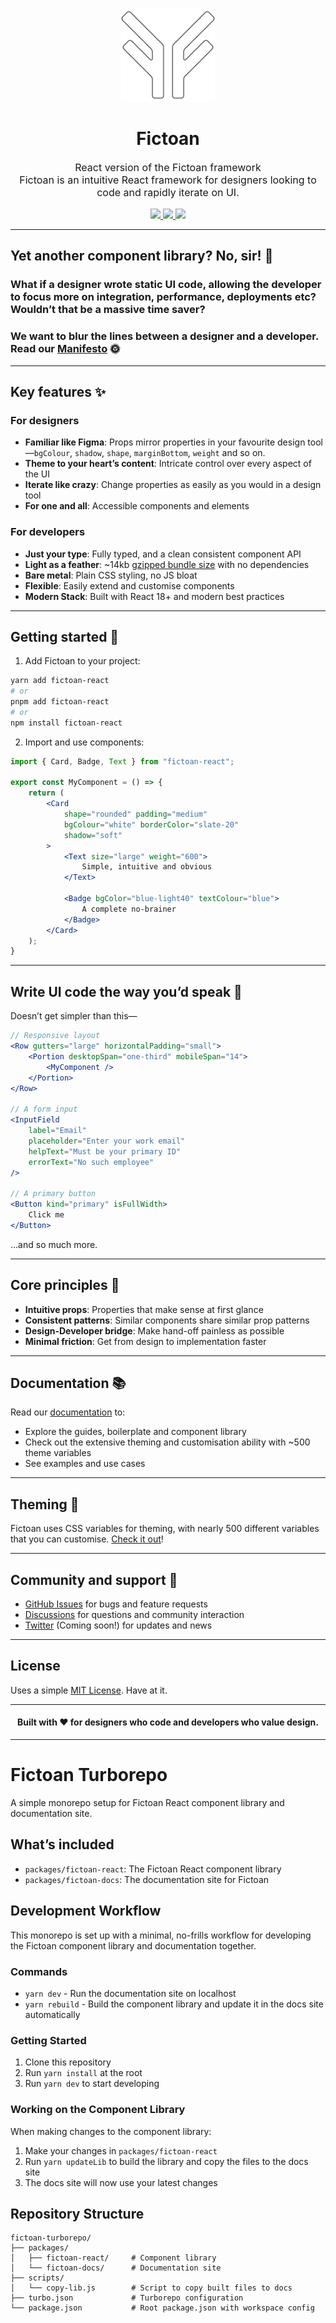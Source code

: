 <p align="center" style="color: #343a40">
    <a href="https://fictoan.io"><img src="https://raw.githubusercontent.com/fictoan/fictoan-react/main/fictoan-icon.svg" alt="Fictoan Framework" height="150" width="150"></a>
</p>

<h1 align="center">Fictoan</h1>
<p align="center" style="font-size: 1rem;">
    React version of the Fictoan framework<br>
    Fictoan is an intuitive React framework for designers looking to code and rapidly iterate on UI.
</p>

<p align="center">
    <a href="https://www.npmjs.com/package/fictoan-react">
        <img src="https://img.shields.io/npm/v/fictoan-react"/>
    </a>
    <a href="https://www.npmjs.com/package/fictoan-react">
        <img src="https://img.shields.io/bundlephobia/min/fictoan-react"/>
    </a>
    <a href="LICENSE">
        <img src="https://img.shields.io/github/license/fictoan/fictoan-react"/>
    </a>
</p>

---

## Yet another component library? No, sir! 🎨
### What if a designer wrote static UI code, allowing the developer to focus more on integration, performance, deployments etc? Wouldn’t that be a massive time saver?

### We want to blur the lines between a designer and a developer. Read our [Manifesto](https://fictoan.io/manifesto) 🌞

---

## Key features ✨

### For designers
- **Familiar like Figma**: Props mirror properties in your favourite design tool—`bgColour`, `shadow`, `shape`, `marginBottom`, `weight` and so on.
- **Theme to your heart’s content**: Intricate control over every aspect of the UI
- **Iterate like crazy**: Change properties as easily as you would in a design tool
- **For one and all**: Accessible components and elements

### For developers
- **Just your type**: Fully typed, and a clean consistent component API
- **Light as a feather**: ~14kb [gzipped bundle size](https://bundlephobia.com/package/fictoan-react@1.10.4) with no dependencies
- **Bare metal**: Plain CSS styling, no JS bloat
- **Flexible**: Easily extend and customise components
- **Modern Stack**: Built with React 18+ and modern best practices

---

## Getting started 🚀

1. Add Fictoan to your project:
```bash
yarn add fictoan-react
# or
pnpm add fictoan-react
# or
npm install fictoan-react
```

2. Import and use components:
```jsx
import { Card, Badge, Text } from "fictoan-react";

export const MyComponent = () => {
    return (
        <Card
            shape="rounded" padding="medium"
            bgColour="white" borderColor="slate-20"
            shadow="soft"
        >
            <Text size="large" weight="600">
                Simple, intuitive and obvious
            </Text>
            
            <Badge bgColor="blue-light40" textColour="blue">
                A complete no-brainer
            </Badge>
        </Card>
    );
}
```

---

## Write UI code the way you’d speak 🧠
Doesn’t get simpler than this—
```jsx
// Responsive layout
<Row gutters="large" horizontalPadding="small">
    <Portion desktopSpan="one-third" mobileSpan="14">
        <MyComponent />
    </Portion>
</Row>

// A form input
<InputField
    label="Email"
    placeholder="Enter your work email"
    helpText="Must be your primary ID"
    errorText="No such employee"
/>

// A primary button
<Button kind="primary" isFullWidth>
    Click me
</Button>
```
...and so much more.

---

## Core principles 🎯
- **Intuitive props**: Properties that make sense at first glance
- **Consistent patterns**: Similar components share similar prop patterns
- **Design-Developer bridge**: Make hand-off painless as possible
- **Minimal friction**: Get from design to implementation faster

---

## Documentation 📚
Read our [documentation](https://fictoan.io) to:
- Explore the guides, boilerplate and component library
- Check out the extensive theming and customisation ability with ~500 theme variables
- See examples and use cases

---

## Theming 🎨
Fictoan uses CSS variables for theming, with nearly 500 different variables that you can customise. [Check it out](https://github.com/fictoan/fictoan-react/blob/main/src/styles/theme.css)!

---

## Community and support 💬
- [GitHub Issues](https://github.com/fictoan/fictoan-react/issues) for bugs and feature requests
- [Discussions](https://github.com/fictoan/fictoan-react/discussions) for questions and community interaction
- [Twitter](https://twitter.com/fictoan) (Coming soon!) for updates and news

---

## License
Uses a simple [MIT License](LICENSE). Have at it.

---

<h4 align="center">
Built with ♥️ for designers who code and developers who value design.
</h4>


---

# Fictoan Turborepo

A simple monorepo setup for Fictoan React component library and documentation site.

## What’s included

- `packages/fictoan-react`: The Fictoan React component library
- `packages/fictoan-docs`: The documentation site for Fictoan

## Development Workflow

This monorepo is set up with a minimal, no-frills workflow for developing the Fictoan component library and documentation together.

### Commands

- `yarn dev` - Run the documentation site on localhost
- `yarn rebuild` - Build the component library and update it in the docs site automatically

### Getting Started

1. Clone this repository
2. Run `yarn install` at the root
3. Run `yarn dev` to start developing

### Working on the Component Library

When making changes to the component library:

1. Make your changes in `packages/fictoan-react`
2. Run `yarn updateLib` to build the library and copy the files to the docs site
3. The docs site will now use your latest changes

## Repository Structure

```
fictoan-turborepo/
├── packages/
│   ├── fictoan-react/     # Component library
│   └── fictoan-docs/      # Documentation site
├── scripts/
│   └── copy-lib.js        # Script to copy built files to docs
├── turbo.json             # Turborepo configuration
└── package.json           # Root package.json with workspace config
```
